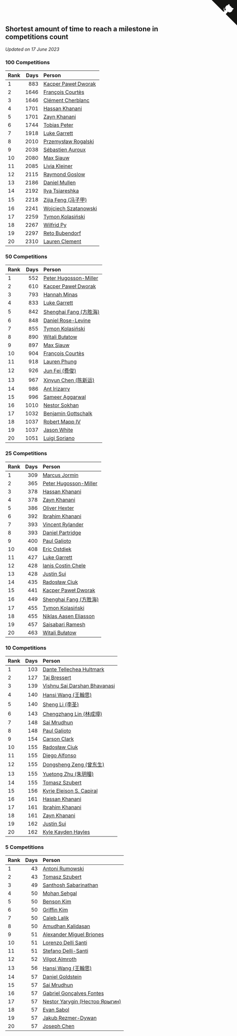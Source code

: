 ## Shortest amount of time to reach a milestone in competitions count

*Updated on 17 June 2023*


### 100 Competitions

| Rank | Days | Person |
| :--- | ---: | :--- |
| 1 | 883 | [Kacper Paweł Dworak](https://www.worldcubeassociation.org/persons/2020DWOR01) |
| 2 | 1646 | [François Courtès](https://www.worldcubeassociation.org/persons/2008COUR01) |
| 3 | 1646 | [Clément Cherblanc](https://www.worldcubeassociation.org/persons/2014CHER05) |
| 4 | 1701 | [Hassan Khanani](https://www.worldcubeassociation.org/persons/2018KHAN26) |
| 5 | 1701 | [Zayn Khanani](https://www.worldcubeassociation.org/persons/2018KHAN28) |
| 6 | 1744 | [Tobias Peter](https://www.worldcubeassociation.org/persons/2014PETE03) |
| 7 | 1918 | [Luke Garrett](https://www.worldcubeassociation.org/persons/2017GARR05) |
| 8 | 2010 | [Przemysław Rogalski](https://www.worldcubeassociation.org/persons/2013ROGA02) |
| 9 | 2038 | [Sébastien Auroux](https://www.worldcubeassociation.org/persons/2008AURO01) |
| 10 | 2080 | [Max Siauw](https://www.worldcubeassociation.org/persons/2017SIAU02) |
| 11 | 2085 | [Livia Kleiner](https://www.worldcubeassociation.org/persons/2013KLEI03) |
| 12 | 2115 | [Raymond Goslow](https://www.worldcubeassociation.org/persons/2014GOSL01) |
| 13 | 2186 | [Daniel Mullen](https://www.worldcubeassociation.org/persons/2016MULL04) |
| 14 | 2192 | [Ilya Tsiareshka](https://www.worldcubeassociation.org/persons/2012TERE01) |
| 15 | 2218 | [Zijia Feng (冯子甲)](https://www.worldcubeassociation.org/persons/2013FENG02) |
| 16 | 2241 | [Wojciech Szatanowski](https://www.worldcubeassociation.org/persons/2011SZAT01) |
| 17 | 2259 | [Tymon Kolasiński](https://www.worldcubeassociation.org/persons/2016KOLA02) |
| 18 | 2267 | [Wilfrid Py](https://www.worldcubeassociation.org/persons/2016PYWI01) |
| 19 | 2297 | [Reto Bubendorf](https://www.worldcubeassociation.org/persons/2012BUBE01) |
| 20 | 2310 | [Lauren Clement](https://www.worldcubeassociation.org/persons/2013KLEM01) |

### 50 Competitions

| Rank | Days | Person |
| :--- | ---: | :--- |
| 1 | 552 | [Peter Hugosson-Miller](https://www.worldcubeassociation.org/persons/2021HUGO01) |
| 2 | 610 | [Kacper Paweł Dworak](https://www.worldcubeassociation.org/persons/2020DWOR01) |
| 3 | 793 | [Hannah Minas](https://www.worldcubeassociation.org/persons/2017MINA04) |
| 4 | 833 | [Luke Garrett](https://www.worldcubeassociation.org/persons/2017GARR05) |
| 5 | 842 | [Shenghai Fang (方胜海)](https://www.worldcubeassociation.org/persons/2016FANG01) |
| 6 | 848 | [Daniel Rose-Levine](https://www.worldcubeassociation.org/persons/2015ROSE01) |
| 7 | 855 | [Tymon Kolasiński](https://www.worldcubeassociation.org/persons/2016KOLA02) |
| 8 | 890 | [Witali Bułatow](https://www.worldcubeassociation.org/persons/2015BUAT01) |
| 9 | 897 | [Max Siauw](https://www.worldcubeassociation.org/persons/2017SIAU02) |
| 10 | 904 | [François Courtès](https://www.worldcubeassociation.org/persons/2008COUR01) |
| 11 | 918 | [Lauren Phung](https://www.worldcubeassociation.org/persons/2016PHUN02) |
| 12 | 926 | [Jun Fei (费俊)](https://www.worldcubeassociation.org/persons/2016FEIJ02) |
| 13 | 967 | [Xinyun Chen (陈新运)](https://www.worldcubeassociation.org/persons/2017CHEN36) |
| 14 | 986 | [Ant Irizarry](https://www.worldcubeassociation.org/persons/2016IRIZ02) |
| 15 | 996 | [Sameer Aggarwal](https://www.worldcubeassociation.org/persons/2017AGGA01) |
| 16 | 1010 | [Nestor Sokhan](https://www.worldcubeassociation.org/persons/2016SOKH01) |
| 17 | 1032 | [Benjamin Gottschalk](https://www.worldcubeassociation.org/persons/2016GOTT01) |
| 18 | 1037 | [Robert Mapp IV](https://www.worldcubeassociation.org/persons/2016IVRO01) |
| 19 | 1037 | [Jason White](https://www.worldcubeassociation.org/persons/2016WHIT16) |
| 20 | 1051 | [Luigi Soriano](https://www.worldcubeassociation.org/persons/2016SORI04) |

### 25 Competitions

| Rank | Days | Person |
| :--- | ---: | :--- |
| 1 | 309 | [Marcus Jormin](https://www.worldcubeassociation.org/persons/2022JORM01) |
| 2 | 365 | [Peter Hugosson-Miller](https://www.worldcubeassociation.org/persons/2021HUGO01) |
| 3 | 378 | [Hassan Khanani](https://www.worldcubeassociation.org/persons/2018KHAN26) |
| 4 | 378 | [Zayn Khanani](https://www.worldcubeassociation.org/persons/2018KHAN28) |
| 5 | 386 | [Oliver Hexter](https://www.worldcubeassociation.org/persons/2022HEXT01) |
| 6 | 392 | [Ibrahim Khanani](https://www.worldcubeassociation.org/persons/2018KHAN27) |
| 7 | 393 | [Vincent Rylander](https://www.worldcubeassociation.org/persons/2022RYLA01) |
| 8 | 393 | [Daniel Partridge](https://www.worldcubeassociation.org/persons/2022PART02) |
| 9 | 400 | [Paul Galioto](https://www.worldcubeassociation.org/persons/2018GALI12) |
| 10 | 408 | [Eric Ostdiek](https://www.worldcubeassociation.org/persons/2022OSTD01) |
| 11 | 427 | [Luke Garrett](https://www.worldcubeassociation.org/persons/2017GARR05) |
| 12 | 428 | [Ianis Costin Chele](https://www.worldcubeassociation.org/persons/2021CHEL01) |
| 13 | 428 | [Justin Sui](https://www.worldcubeassociation.org/persons/2022SUIJ01) |
| 14 | 435 | [Radosław Ciuk](https://www.worldcubeassociation.org/persons/2013CIUK01) |
| 15 | 441 | [Kacper Paweł Dworak](https://www.worldcubeassociation.org/persons/2020DWOR01) |
| 16 | 449 | [Shenghai Fang (方胜海)](https://www.worldcubeassociation.org/persons/2016FANG01) |
| 17 | 455 | [Tymon Kolasiński](https://www.worldcubeassociation.org/persons/2016KOLA02) |
| 18 | 455 | [Niklas Aasen Eliasson](https://www.worldcubeassociation.org/persons/2021ELIA01) |
| 19 | 457 | [Saisabari Ramesh](https://www.worldcubeassociation.org/persons/2021RAME01) |
| 20 | 463 | [Witali Bułatow](https://www.worldcubeassociation.org/persons/2015BUAT01) |

### 10 Competitions

| Rank | Days | Person |
| :--- | ---: | :--- |
| 1 | 103 | [Dante Tellechea Hultmark](https://www.worldcubeassociation.org/persons/2023HULT01) |
| 2 | 127 | [Taj Bressert](https://www.worldcubeassociation.org/persons/2023BRES01) |
| 3 | 139 | [Vishnu Sai Darshan Bhavanasi](https://www.worldcubeassociation.org/persons/2022BHAV01) |
| 4 | 140 | [Hansi Wang (王翰思)](https://www.worldcubeassociation.org/persons/2020WANG19) |
| 5 | 140 | [Sheng Li (李圣)](https://www.worldcubeassociation.org/persons/2020LISH02) |
| 6 | 143 | [Chengzhang Lin (林成璋)](https://www.worldcubeassociation.org/persons/2013LINC02) |
| 7 | 148 | [Sai Mrudhun](https://www.worldcubeassociation.org/persons/2017MRUD01) |
| 8 | 148 | [Paul Galioto](https://www.worldcubeassociation.org/persons/2018GALI12) |
| 9 | 154 | [Carson Clark](https://www.worldcubeassociation.org/persons/2023CLAR02) |
| 10 | 155 | [Radosław Ciuk](https://www.worldcubeassociation.org/persons/2013CIUK01) |
| 11 | 155 | [Diego Alfonso](https://www.worldcubeassociation.org/persons/2018ALFO01) |
| 12 | 155 | [Dongsheng Zeng (曾东生)](https://www.worldcubeassociation.org/persons/2020ZENG03) |
| 13 | 155 | [Yuetong Zhu (朱玥曈)](https://www.worldcubeassociation.org/persons/2020ZHUY01) |
| 14 | 155 | [Tomasz Szubert](https://www.worldcubeassociation.org/persons/2022SZUB02) |
| 15 | 156 | [Kyrie Eleison S. Capiral](https://www.worldcubeassociation.org/persons/2022CAPI02) |
| 16 | 161 | [Hassan Khanani](https://www.worldcubeassociation.org/persons/2018KHAN26) |
| 17 | 161 | [Ibrahim Khanani](https://www.worldcubeassociation.org/persons/2018KHAN27) |
| 18 | 161 | [Zayn Khanani](https://www.worldcubeassociation.org/persons/2018KHAN28) |
| 19 | 162 | [Justin Sui](https://www.worldcubeassociation.org/persons/2022SUIJ01) |
| 20 | 162 | [Kyle Kayden Hayles](https://www.worldcubeassociation.org/persons/2022HAYL02) |

### 5 Competitions

| Rank | Days | Person |
| :--- | ---: | :--- |
| 1 | 43 | [Antoni Rumowski](https://www.worldcubeassociation.org/persons/2014RUMO01) |
| 2 | 43 | [Tomasz Szubert](https://www.worldcubeassociation.org/persons/2022SZUB02) |
| 3 | 49 | [Santhosh Sabarinathan](https://www.worldcubeassociation.org/persons/2018SABA02) |
| 4 | 50 | [Mohan Sehgal](https://www.worldcubeassociation.org/persons/2023SEHG01) |
| 5 | 50 | [Benson Kim](https://www.worldcubeassociation.org/persons/2023KIMB02) |
| 6 | 50 | [Griffin Kim](https://www.worldcubeassociation.org/persons/2023KIMG01) |
| 7 | 50 | [Caleb Lalik](https://www.worldcubeassociation.org/persons/2023LALI01) |
| 8 | 50 | [Amudhan Kalidasan](https://www.worldcubeassociation.org/persons/2023KALI04) |
| 9 | 51 | [Alexander Miguel Briones](https://www.worldcubeassociation.org/persons/2023BRIO01) |
| 10 | 51 | [Lorenzo Delli Santi](https://www.worldcubeassociation.org/persons/2023SANT28) |
| 11 | 51 | [Stefano Delli-Santi](https://www.worldcubeassociation.org/persons/2023DELL02) |
| 12 | 52 | [Vilgot Almroth](https://www.worldcubeassociation.org/persons/2023ALMR01) |
| 13 | 56 | [Hansi Wang (王翰思)](https://www.worldcubeassociation.org/persons/2020WANG19) |
| 14 | 57 | [Daniel Goldstein](https://www.worldcubeassociation.org/persons/2017GOLD01) |
| 15 | 57 | [Sai Mrudhun](https://www.worldcubeassociation.org/persons/2017MRUD01) |
| 16 | 57 | [Gabriel Gonçalves Fontes](https://www.worldcubeassociation.org/persons/2018FONT04) |
| 17 | 57 | [Nestor Yarygin (Нестор Ярыгин)](https://www.worldcubeassociation.org/persons/2019YARY01) |
| 18 | 57 | [Evan Sabol](https://www.worldcubeassociation.org/persons/2019SABO02) |
| 19 | 57 | [Jakub Rezmer-Dywan](https://www.worldcubeassociation.org/persons/2022REZM01) |
| 20 | 57 | [Joseph Chen](https://www.worldcubeassociation.org/persons/2022CHEN16) |


<a href="https://github.com/JustinTimeCuber/wca_statistics" class="github-corner" aria-label="View source on Github"><svg width="80" height="80" viewBox="0 0 250 250" style="fill:#151513; color:#fff; position: absolute; top: 0; border: 0; right: 0;" aria-hidden="true"><path d="M0,0 L115,115 L130,115 L142,142 L250,250 L250,0 Z"></path><path d="M128.3,109.0 C113.8,99.7 119.0,89.6 119.0,89.6 C122.0,82.7 120.5,78.6 120.5,78.6 C119.2,72.0 123.4,76.3 123.4,76.3 C127.3,80.9 125.5,87.3 125.5,87.3 C122.9,97.6 130.6,101.9 134.4,103.2" fill="currentColor" style="transform-origin: 130px 106px;" class="octo-arm"></path><path d="M115.0,115.0 C114.9,115.1 118.7,116.5 119.8,115.4 L133.7,101.6 C136.9,99.2 139.9,98.4 142.2,98.6 C133.8,88.0 127.5,74.4 143.8,58.0 C148.5,53.4 154.0,51.2 159.7,51.0 C160.3,49.4 163.2,43.6 171.4,40.1 C171.4,40.1 176.1,42.5 178.8,56.2 C183.1,58.6 187.2,61.8 190.9,65.4 C194.5,69.0 197.7,73.2 200.1,77.6 C213.8,80.2 216.3,84.9 216.3,84.9 C212.7,93.1 206.9,96.0 205.4,96.6 C205.1,102.4 203.0,107.8 198.3,112.5 C181.9,128.9 168.3,122.5 157.7,114.1 C157.9,116.9 156.7,120.9 152.7,124.9 L141.0,136.5 C139.8,137.7 141.6,141.9 141.8,141.8 Z" fill="currentColor" class="octo-body"></path></svg></a><style>.github-corner:hover .octo-arm{animation:octocat-wave 560ms ease-in-out}@keyframes octocat-wave{0%,100%{transform:rotate(0)}20%,60%{transform:rotate(-25deg)}40%,80%{transform:rotate(10deg)}}@media (max-width:500px){.github-corner:hover .octo-arm{animation:none}.github-corner .octo-arm{animation:octocat-wave 560ms ease-in-out}}</style>
